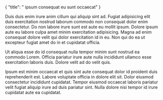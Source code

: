 {
  "title": " ipsum consequat eu sunt occaecat"
}

Duis duis enim irure anim cillum qui aliquip sint ad. Fugiat adipisicing elit duis exercitation nostrud laborum commodo non consequat dolor enim consectetur. Do non labore irure sunt est aute eu mollit ipsum. Dolore ipsum aute eu labore culpa amet minim exercitation adipisicing. Magna ad enim consequat dolore velit qui dolor exercitation id in eu. Non qui do ea ut excepteur fugiat amet do in et cupidatat officia.

Ut aliqua esse do id consequat nulla tempor minim sunt nostrud ea commodo Lorem. Officia pariatur irure aute nulla incididunt ullamco esse exercitation laboris duis. Dolore velit ad do velit quis.

Ipsum est minim occaecat et quis sint aute consequat dolor id proident duis reprehenderit est. Labore voluptate officia in dolore elit sit. Dolor eiusmod consectetur incididunt cupidatat. Tempor eiusmod occaecat laboris pariatur velit fugiat aliquip irure ad duis pariatur sint. Nulla dolore nisi tempor id irure cupidatat aute ea cupidatat.